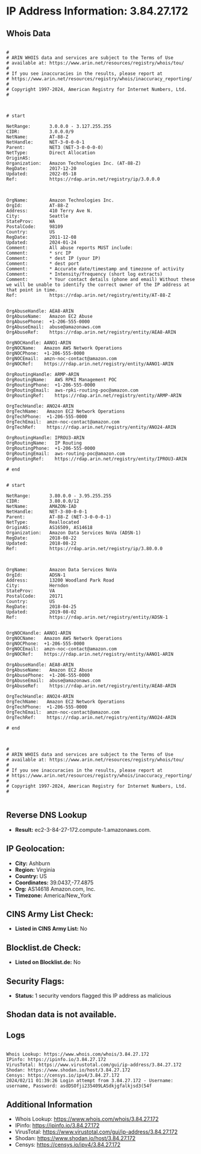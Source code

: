# IP Address Information: 3.84.27.172

## Whois Data
```

#
# ARIN WHOIS data and services are subject to the Terms of Use
# available at: https://www.arin.net/resources/registry/whois/tou/
#
# If you see inaccuracies in the results, please report at
# https://www.arin.net/resources/registry/whois/inaccuracy_reporting/
#
# Copyright 1997-2024, American Registry for Internet Numbers, Ltd.
#



# start

NetRange:       3.0.0.0 - 3.127.255.255
CIDR:           3.0.0.0/9
NetName:        AT-88-Z
NetHandle:      NET-3-0-0-0-1
Parent:         NET3 (NET-3-0-0-0-0)
NetType:        Direct Allocation
OriginAS:       
Organization:   Amazon Technologies Inc. (AT-88-Z)
RegDate:        2017-12-20
Updated:        2022-05-18
Ref:            https://rdap.arin.net/registry/ip/3.0.0.0



OrgName:        Amazon Technologies Inc.
OrgId:          AT-88-Z
Address:        410 Terry Ave N.
City:           Seattle
StateProv:      WA
PostalCode:     98109
Country:        US
RegDate:        2011-12-08
Updated:        2024-01-24
Comment:        All abuse reports MUST include:
Comment:        * src IP
Comment:        * dest IP (your IP)
Comment:        * dest port
Comment:        * Accurate date/timestamp and timezone of activity
Comment:        * Intensity/frequency (short log extracts)
Comment:        * Your contact details (phone and email) Without these we will be unable to identify the correct owner of the IP address at that point in time.
Ref:            https://rdap.arin.net/registry/entity/AT-88-Z


OrgAbuseHandle: AEA8-ARIN
OrgAbuseName:   Amazon EC2 Abuse
OrgAbusePhone:  +1-206-555-0000 
OrgAbuseEmail:  abuse@amazonaws.com
OrgAbuseRef:    https://rdap.arin.net/registry/entity/AEA8-ARIN

OrgNOCHandle: AANO1-ARIN
OrgNOCName:   Amazon AWS Network Operations
OrgNOCPhone:  +1-206-555-0000 
OrgNOCEmail:  amzn-noc-contact@amazon.com
OrgNOCRef:    https://rdap.arin.net/registry/entity/AANO1-ARIN

OrgRoutingHandle: ARMP-ARIN
OrgRoutingName:   AWS RPKI Management POC
OrgRoutingPhone:  +1-206-555-0000 
OrgRoutingEmail:  aws-rpki-routing-poc@amazon.com
OrgRoutingRef:    https://rdap.arin.net/registry/entity/ARMP-ARIN

OrgTechHandle: ANO24-ARIN
OrgTechName:   Amazon EC2 Network Operations
OrgTechPhone:  +1-206-555-0000 
OrgTechEmail:  amzn-noc-contact@amazon.com
OrgTechRef:    https://rdap.arin.net/registry/entity/ANO24-ARIN

OrgRoutingHandle: IPROU3-ARIN
OrgRoutingName:   IP Routing
OrgRoutingPhone:  +1-206-555-0000 
OrgRoutingEmail:  aws-routing-poc@amazon.com
OrgRoutingRef:    https://rdap.arin.net/registry/entity/IPROU3-ARIN

# end


# start

NetRange:       3.80.0.0 - 3.95.255.255
CIDR:           3.80.0.0/12
NetName:        AMAZON-IAD
NetHandle:      NET-3-80-0-0-1
Parent:         AT-88-Z (NET-3-0-0-0-1)
NetType:        Reallocated
OriginAS:       AS16509, AS14618
Organization:   Amazon Data Services NoVa (ADSN-1)
RegDate:        2018-08-22
Updated:        2018-08-22
Ref:            https://rdap.arin.net/registry/ip/3.80.0.0



OrgName:        Amazon Data Services NoVa
OrgId:          ADSN-1
Address:        13200 Woodland Park Road
City:           Herndon
StateProv:      VA
PostalCode:     20171
Country:        US
RegDate:        2018-04-25
Updated:        2019-08-02
Ref:            https://rdap.arin.net/registry/entity/ADSN-1


OrgNOCHandle: AANO1-ARIN
OrgNOCName:   Amazon AWS Network Operations
OrgNOCPhone:  +1-206-555-0000 
OrgNOCEmail:  amzn-noc-contact@amazon.com
OrgNOCRef:    https://rdap.arin.net/registry/entity/AANO1-ARIN

OrgAbuseHandle: AEA8-ARIN
OrgAbuseName:   Amazon EC2 Abuse
OrgAbusePhone:  +1-206-555-0000 
OrgAbuseEmail:  abuse@amazonaws.com
OrgAbuseRef:    https://rdap.arin.net/registry/entity/AEA8-ARIN

OrgTechHandle: ANO24-ARIN
OrgTechName:   Amazon EC2 Network Operations
OrgTechPhone:  +1-206-555-0000 
OrgTechEmail:  amzn-noc-contact@amazon.com
OrgTechRef:    https://rdap.arin.net/registry/entity/ANO24-ARIN

# end



#
# ARIN WHOIS data and services are subject to the Terms of Use
# available at: https://www.arin.net/resources/registry/whois/tou/
#
# If you see inaccuracies in the results, please report at
# https://www.arin.net/resources/registry/whois/inaccuracy_reporting/
#
# Copyright 1997-2024, American Registry for Internet Numbers, Ltd.
#


```
## Reverse DNS Lookup
- **Result:** ec2-3-84-27-172.compute-1.amazonaws.com.

## IP Geolocation:
- **City:** Ashburn
- **Region:** Virginia
- **Country:** US
- **Coordinates:** 39.0437,-77.4875
- **Org:** AS14618 Amazon.com, Inc.
- **Timezone:** America/New_York

## CINS Army List Check:
- **Listed in CINS Army List:** 
No

## Blocklist.de Check:
- **Listed on Blocklist.de:** 
No

## Security Flags:
- **Status:** 1 security vendors flagged this IP address as malicious

## Shodan data is not available.

## Logs
```

Whois Lookup: https://www.whois.com/whois/3.84.27.172
IPinfo: https://ipinfo.io/3.84.27.172
VirusTotal: https://www.virustotal.com/gui/ip-address/3.84.27.172
Shodan: https://www.shodan.io/host/3.84.27.172
Censys: https://censys.io/ipv4/3.84.27.172
2024/02/11 01:39:26 Login attempt from 3.84.27.172 - Username: username, Password: asdDSOfji235409LASdkjgfalkjsd3(54f

```
## Additional Information
- Whois Lookup: https://www.whois.com/whois/3.84.27.172
- IPinfo: https://ipinfo.io/3.84.27.172
- VirusTotal: https://www.virustotal.com/gui/ip-address/3.84.27.172
- Shodan: https://www.shodan.io/host/3.84.27.172
- Censys: https://censys.io/ipv4/3.84.27.172

